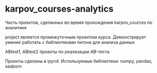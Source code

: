 # karpov_courses-analytics
Часть проектов, сделанных во время прохождения karpov_cources по аналитике 

project является промежуточным проектом курса. Демонстрирует умение работать с библиотеками питона для анализа данных

ABtest1, ABtest2 проекты по реализации AB-теста

Проекты сделаны в ipynd. Используемые библиотеки: numpy, pandas, seaborn
